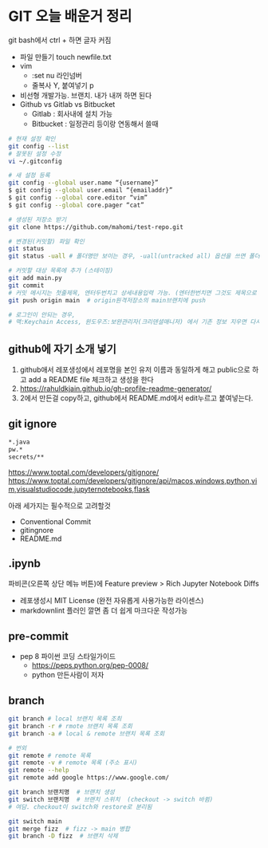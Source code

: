 # GIT 오늘 배운거 정리

git bash에서 ctrl + 하면 글자 커짐
* 파일 만들기 touch newfile.txt
* vim
	* :set nu    라인넘버
	* 줄복사 Y, 붙여넣기 p
* 비선형 개발가능. 브랜치. 내가 내꺼 하면 된다
* Github vs Gitlab vs Bitbucket
	* Gitlab : 회사내에 설치 가능
	* Bitbucket : 일정관리 등이랑 연동해서 쓸때

```bash
# 현재 설정 확인
git config --list
# 잘못된 설정 수정
vi ~/.gitconfig

# 새 설정 등록
git config --global user.name “{username}”
$ git config --global user.email “{emailaddr}”
$ git config --global core.editor “vim”
$ git config --global core.pager “cat”

# 생성된 저장소 받기
git clone https://github.com/mahomi/test-repo.git

# 변경된(커밋할) 파일 확인
git status
git status -uall # 폴더명만 보이는 경우, -uall(untracked all) 옵션을 쓰면 폴더안 파일명까지 나옴

# 커밋할 대상 목록에 추가 (스테이징)
git add main.py
git commit
# 커밋 메시지는 첫줄제목, 엔터두번치고 상세내용입력 가능. (엔터한번치면 그것도 제목으로 인식함)
git push origin main  # origin원격저장소의 main브랜치에 push

# 로그인이 안되는 경우,
# 맥:Keychain Access, 윈도우즈:보완관리자(크리덴셜매니저) 에서 기존 정보 지우면 다시 로그인 요구함

```

## github에 자기 소개 넣기
1. github애서 레포생성에서 레포명을 본인 유저 이름과 동일하게 해고 public으로 하고 add a README file 체크하고 생성을 한다
2. https://rahuldkjain.github.io/gh-profile-readme-generator/
3. 2에서 만든걸 copy하고, github에서 README.md에서 edit누르고  붙여넣는다.

## git ignore
```bash
*.java
pw.*
secrets/**
```

https://www.toptal.com/developers/gitignore/
https://www.toptal.com/developers/gitignore/api/macos,windows,python,vim,visualstudiocode,jupyternotebooks,flask

아래 세가지는 필수적으로  고려할것
* Conventional Commit
* gitingnore
* README.md
## .ipynb
파비콘(오른쪽 상단 메뉴 버튼)에 Feature preview > Rich Jupyter Notebook Diffs

* 레포생성시 MIT License (완전 자유롭게 사용가능한 라이센스)
* markdownlint 플러인 깔면 좀 더 쉽게 마크다운 작성가능
## pre-commit
* pep 8 파이썬 코딩 스타일가이드
	* https://peps.python.org/pep-0008/
	* python 만든사람이 저자

## branch
```bash
git branch # local 브랜치 목록 조최
git branch -r # rmote 브랜치 목록 조회
git branch -a # local & remote 브랜치 목록 조회

# 번외
git remote # remote 목록
git remote -v # remote 목록 (주소 표시)
git remote --help
git remote add google https://www.google.com/

git branch 브랜치명  # 브랜치 생성
git switch 브랜치명  # 브랜치 스위치  (checkout -> switch 바뀜)
# 여담. checkout이 switch와 restore로 분리됨

git switch main
git merge fizz  # fizz -> main 병합
git branch -D fizz  # 브랜치 삭제


